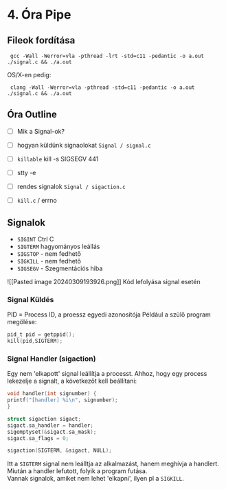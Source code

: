 

# 4. Óra Pipe


## Fileok fordítása

```shell
 gcc -Wall -Werror=vla -pthread -lrt -std=c11 -pedantic -o a.out ./signal.c && ./a.out 
```

OS/X-en pedig:

```shell
 clang -Wall -Werror=vla -pthread -std=c11 -pedantic -o a.out ./signal.c && ./a.out 
```

## Óra Outline

- [ ] Mik a Signal-ok?
- [ ] hogyan küldünk signaolokat `Signal / signal.c`
- [ ] `killable`  kill -s SIGSEGV 441
- [ ] stty -e
- [ ] rendes signalok `Signal / sigaction.c`
- [ ] `kill.c` / errno


## Signalok

- `SIGINT` Ctrl C
- `SIGTERM` hagyományos leállás
- `SIGSTOP`  - nem fedhető
- `SIGKILL` - nem fedhető
- `SIGSEGV` - Szegmentációs hiba


![[Pasted image 20240309193926.png]]
Kód lefolyása signal esetén

### Signal Küldés


PID = Process ID, a proessz egyedi azonosítója
Például a szülő program megölése:

```c
pid_t pid = getppid();
kill(pid,SIGTERM);
```

### Signal Handler (sigaction)

Egy nem 'elkapott' signal leállítja a processt.
Ahhoz, hogy egy process lekezelje a signalt, a következőt kell beállítani:

```c
void handler(int signumber) {
printf("[handler] %i\n", signumber);
}

struct sigaction sigact;
sigact.sa_handler = handler; 
sigemptyset(&sigact.sa_mask);
sigact.sa_flags = 0; 

sigaction(SIGTERM, &sigact, NULL);
```

Itt a `SIGTERM` signal nem leálltja az alkalmazást, hanem meghívja a handlert. Miután a handler lefutott, folyik a
program futása.  
Vannak signalok, amiket nem lehet 'elkapni', ilyen pl a `SIGKILL`.

